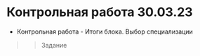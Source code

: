 # Контрольная работа 30.03.23

+ Контрольная работа - Итоги блока. Выбор специализации

>> Задание
> 
>
>
